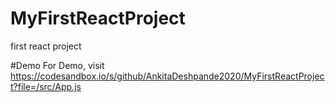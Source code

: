 # MyFirstReactProject
first react project


#Demo
For Demo, visit
https://codesandbox.io/s/github/AnkitaDeshpande2020/MyFirstReactProject?file=/src/App.js
